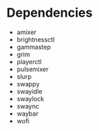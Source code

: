 # Dependencies

- amixer
- brightnessctl
- gammastep
- grim
- playerctl
- pulsemixer
- slurp
- swappy
- swayidle
- swaylock
- swaync
- waybar
- wofi
